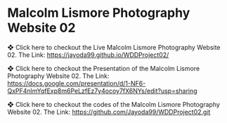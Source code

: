 # Malcolm Lismore Photography Website 02

❖ Click here to checkout the Live Malcolm Lismore Photography Website 02.
The Link:
https://jayoda99.github.io/WDDProject02/

❖ Click here to checkout the Presentation of the Malcolm Lismore Photography Website 02.
The Link:
https://docs.google.com/presentation/d/1-NF6-QxPF4nlmYqfExp8m6PeLzfEz7y4ocoy7fX6NYs/edit?usp=sharing

❖ Click here to checkout the codes of the Malcolm Lismore Photography Website 02.
The Link:
https://github.com/Jayoda99/WDDProject02.git

